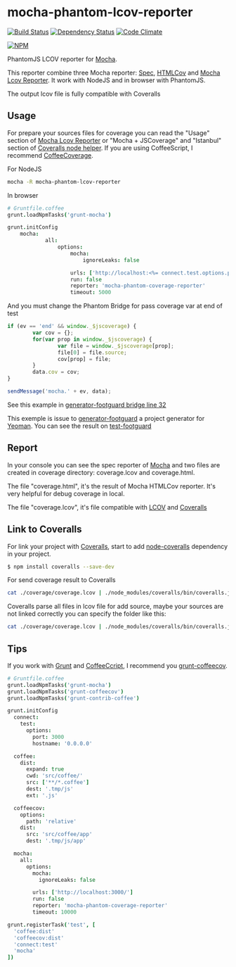 mocha-phantom-lcov-reporter
===================

[![Build Status](https://travis-ci.org/mazerte/mocha-phantom-coverage-reporter.png?branch=master)](https://travis-ci.org/mazerte/mocha-phantom-coverage-reporter)
[![Dependency Status](https://gemnasium.com/mazerte/mocha-phantom-coverage-reporter.png)](https://gemnasium.com/mazerte/mocha-phantom-coverage-reporter)
[![Code Climate](https://codeclimate.com/github/mazerte/mocha-phantom-coverage-reporter.png)](https://codeclimate.com/github/mazerte/mocha-phantom-coverage-reporter)

[![NPM](https://nodei.co/npm/mocha-phantom-coverage-reporter.png?downloads=true&stars=true)](https://nodei.co/npm/mocha-phantom-coverage-reporter/) 

PhantomJS LCOV reporter for [Mocha](http://visionmedia.github.io/mocha/).

This reporter combine three Mocha reporter: [Spec](http://visionmedia.github.io/mocha/), [HTMLCov](http://visionmedia.github.io/mocha/) and [Mocha Lcov Reporter](https://github.com/StevenLooman/mocha-lcov-reporter). It work with NodeJS and in browser with PhantomJS.

The output lcov file is fully compatible with Coveralls

Usage
-----

For prepare your sources files for coverage you can read the "Usage" section of [Mocha Lcov Reporter](https://github.com/StevenLooman/mocha-lcov-reporter) or "Mocha + JSCoverage" and "Istanbul" section of [Coveralls node helper](https://github.com/cainus/node-coveralls).
If you are using CoffeeScript, I recommend [CoffeeCoverage](https://github.com/benbria/coffee-coverage).

For NodeJS
```bash
mocha -R mocha-phantom-lcov-reporter
```

In browser
```coffeescript
# Gruntfile.coffee
grunt.loadNpmTasks('grunt-mocha')

grunt.initConfig
	mocha:
			all: 
				options:
					mocha:
						ignoreLeaks: false

					urls: ['http://localhost:<%= connect.test.options.port %>/']
					run: false
					reporter: 'mocha-phantom-coverage-reporter'
					timeout: 5000
```
And you must change the Phantom Bridge for pass coverage var at end of test
```js
if (ev == 'end' && window._$jscoverage) {
        var cov = {};
        for(var prop in window._$jscoverage) {
                var file = window._$jscoverage[prop];
                file[0] = file.source;
                cov[prop] = file;
        }
        data.cov = cov;
}

sendMessage('mocha.' + ev, data);
```
See this example in [generator-footguard bridge line 32](https://github.com/mazerte/generator-footguard/blob/master/app/templates/test/runner/bridge.js#L32)

This exemple is issue to [generator-footguard](https://github.com/mazerte/generator-footguard) a project generator for [Yeoman](http://yeoman.io). You can see the result on [test-footguard](https://github.com/mazerte/test-footguard)

Report
------

In your console you can see the spec reporter of [Mocha](http://visionmedia.github.io/mocha/) and two files are created in coverage directory: coverage.lcov and coverage.html.

The file "coverage.html", it's the result of Mocha HTMLCov reporter. It's very helpful for debug coverage in local.

The file "coverage.lcov", it's file compatible with [LCOV](http://ltp.sourceforge.net/coverage/lcov.php) and [Coveralls](http://coveralls.io)

Link to Coveralls
-----------------

For link your project with [Coveralls](http://coveralls.io), start to add [node-coveralls](https://github.com/cainus/node-coveralls) dependency in your project.

```bash
$ npm install coveralls --save-dev
```

For send coverage result to Coveralls

```bash
cat ./coverage/coverage.lcov | ./node_modules/coveralls/bin/coveralls.js
```

Coveralls parse all files in lcov file for add source, maybe your sources are not linked correctly you can specify the folder like this:

```bash
cat ./coverage/coverage.lcov | ./node_modules/coveralls/bin/coveralls.js src
```

Tips
----

If you work with [Grunt](http://gruntjs.com/) and [CoffeeCcript](http://coffeescript.org/), I recommend you [grunt-coffeecov](https://github.com/mazerte/grunt-coffeecov).

```coffeescript
# Gruntfile.coffee
grunt.loadNpmTasks('grunt-mocha')
grunt.loadNpmTasks('grunt-coffeecov')
grunt.loadNpmTasks('grunt-contrib-coffee')

grunt.initConfig
  connect:
    test:
      options:
        port: 3000
        hostname: '0.0.0.0'

  coffee:
    dist:
      expand: true
      cwd: 'src/coffee/'
      src: ['**/*.coffee']
      dest: '.tmp/js'
      ext: '.js'

  coffeecov:
    options:
      path: 'relative'
    dist:
      src: 'src/coffee/app'
      dest: '.tmp/js/app'

  mocha:
    all: 
      options:
        mocha:
          ignoreLeaks: false

        urls: ['http://localhost:3000/']
        run: false
        reporter: 'mocha-phantom-coverage-reporter'
        timeout: 10000

grunt.registerTask('test', [
  'coffee:dist'
  'coffeecov:dist'
  'connect:test'
  'mocha'
])
```
